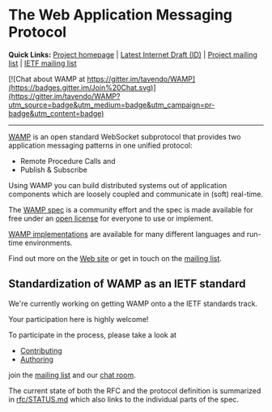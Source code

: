 # The Web Application Messaging Protocol

**Quick Links:** [Project homepage](http://wamp-proto.org) | [Latest Internet Draft (ID)](https://tools.ietf.org/html/draft-oberstet-hybi-tavendo-wamp) | [Project mailing list](https://groups.google.com/forum/#!forum/wampws) | [IETF mailing list](https://www.ietf.org/mailman/listinfo/hybi)

[![Chat about WAMP at https://gitter.im/tavendo/WAMP](https://badges.gitter.im/Join%20Chat.svg)](https://gitter.im/tavendo/WAMP?utm_source=badge&utm_medium=badge&utm_campaign=pr-badge&utm_content=badge)

---

[WAMP](http://wamp-proto.org) is an open standard WebSocket subprotocol that provides two application messaging patterns in one unified protocol:

* Remote Procedure Calls and
* Publish & Subscribe

Using WAMP you can build distributed systems out of application components which are loosely coupled and communicate in (soft) real-time.

The [WAMP spec](https://github.com/wamp-proto/wamp-proto/blob/master/rfc/draft-oberstet-hybi-tavendo-wamp.txt) is a community effort and the spec is made available for free under an [open license](LEGAL.md) for everyone to use or implement.

[WAMP implementations](http://wamp-proto.org/implementations/) are available for many different languages and run-time environments.

Find out more on the [Web site](http://wamp-proto.org) or get in touch on the [mailing list](https://groups.google.com/group/wampws).

## Standardization of WAMP as an IETF standard

We're currently working on getting WAMP onto a the IETF standards track. 

Your participation here is highly welcome!

To participate in the process, please take a look at

* [Contributing](CONTRIBUTING.md)
* [Authoring](AUTHORING.md)

join the [mailing list](https://groups.google.com/forum/#!forum/wampws) and our [chat room](https://gitter.im/tavendo/WAMP).

The current state of both the RFC and the protocol definition is summarized in [rfc/STATUS.md](rfc/STATUS.md) which also links to the individual parts of the spec.
